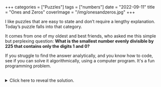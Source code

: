 +++
categories = ["Puzzles"]
tags = ["numbers"]
date = "2022-09-11"
title = "Ones and Zeros"
coverImage = "/img/onesandzeros.jpg"
+++

I like puzzles that are easy to state and don’t require a lengthy explanation. Today’s puzzle falls into that category.

<!--more-->

It comes from one of my oldest and best friends, who asked me this simple but perplexing question: **What is the smallest number evenly divisible by 225 that contains only the digits 1 and 0?**

If you struggle to find the answer analytically, and you know how to code, see if you can solve it algorithmically, using a computer program. It's a fun programming problem.

<br>

<details>
  <summary>Click here to reveal the solution.</summary>

I know of three ways to solve this problem:

### The Slow Search Method
This approach starts with 225 and multiplies it by an ever-increasing sequence of integers looking for a number that contains only ones and zeros. Here’s the Python code to implement this method:

```python
import time

start = 225  # starting number
cnt = 0
binary_digits = ('0', '1')

start_time = time.time()  # capture start time

while True:
    cnt += 1
    num = start * cnt
    # check for all 1s and 0s in num
    for i, j in enumerate(str(num)):
        if j not in binary_digits:
            break
    if i == len(str(num)) - 1:
        break 

elapsed = time.time() - start_time  # calculate elapsed time
print(f"After {cnt} iterations and {round(elapsed)} seconds, found {num}.")
```

Which prints the following result:
<pre>
After 49382716 iterations and 116 seconds, found 11111111100.
</pre>

### The Fast Search Method
This strategy observes that the desired result looks like a binary number (albeit in base 10) so it tests a sequence of binary numbers, treating each as a base 10 number, looking for one that’s evenly divisible by 225. This is much faster than the previous method because it automatically skips all the base 10 numbers that have digits other than 1 and 0. Here’s the Python code:

```python
import time

def convert(num, b1, b2):
    '''convert the passed num from base b1 to base b2'''
    result = 0
    digits = []
    while num:
        digits.append(num % b1)       
        num //= b1
    digits.reverse()
    for i in digits:
        result = (result * b2) + i
    return result

start = 225
num = 1000 # start with smallest possible answer > 225
cnt = 1

# capture start time
start_time = time.time()

while True:
    if (num % start) == 0:       
        break
    # convert to base 2, increment, then convert back to base 10
    num = convert(num, 10, 2)
    num += 1
    num = convert(num, 2, 10)
    cnt += 1
    
elapsed = time.time() - start_time # calculate elapsed time
print(f"After {cnt} iterations and {round(elapsed, 3)} seconds, found {num}.")
```

which prints the following result:
<pre>
After 2037 iterations and 0.016 seconds, found 11111111100.
</pre>

### The Analytical Method
Because 225 ends in 25, multiples of 225 will end in one of four possible digit pairs: 25, 50, 75 or 00. The only one that meets our requirements (only 1s and 0s allowed) is the last one so we know that the result must end with two 0s.

We can also see that 225 is divisible by 9 (you can check any number for divisibility by 9 by seeing if the digits sum to 9). Therefore, any multiple of 225 must also be divisible by 9. So we know the digits in the result must end in 00, contain only 1s and 0s, and sum to 9.

With those constraints, the smallest possible number meeting our requirements will contain nine consecutive 1s and will end with two 0s: 11111111100.

</details>
